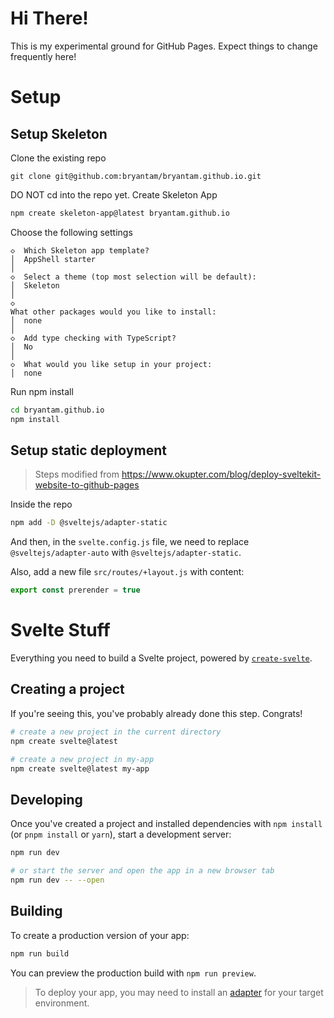 # Hi There!

This is my experimental ground for GitHub Pages. Expect things to change frequently here!

# Setup

## Setup Skeleton

Clone the existing repo

```
git clone git@github.com:bryantam/bryantam.github.io.git
```

DO NOT cd into the repo yet. Create Skeleton App

```bash
npm create skeleton-app@latest bryantam.github.io
```

Choose the following settings

```text
◇  Which Skeleton app template?
│  AppShell starter
│
◇  Select a theme (top most selection will be default):
│  Skeleton
│
◇
What other packages would you like to install:
│  none
│
◇  Add type checking with TypeScript?
│  No
│
◇  What would you like setup in your project:
│  none
```

Run npm install

```bash
cd bryantam.github.io
npm install
```

## Setup static deployment

> Steps modified from https://www.okupter.com/blog/deploy-sveltekit-website-to-github-pages

Inside the repo

```bash
npm add -D @sveltejs/adapter-static
```

And then, in the `svelte.config.js` file, we need to replace `@sveltejs/adapter-auto` with 
`@sveltejs/adapter-static`.

Also, add a new file `src/routes/+layout.js` with content:

```js
export const prerender = true
```


# Svelte Stuff

Everything you need to build a Svelte project, powered by [`create-svelte`](https://github.com/sveltejs/kit/tree/main/packages/create-svelte).

## Creating a project

If you're seeing this, you've probably already done this step. Congrats!

```bash
# create a new project in the current directory
npm create svelte@latest

# create a new project in my-app
npm create svelte@latest my-app
```

## Developing

Once you've created a project and installed dependencies with `npm install` (or `pnpm install` or `yarn`), start a development server:

```bash
npm run dev

# or start the server and open the app in a new browser tab
npm run dev -- --open
```

## Building

To create a production version of your app:

```bash
npm run build
```

You can preview the production build with `npm run preview`.

> To deploy your app, you may need to install an [adapter](https://kit.svelte.dev/docs/adapters) for your target environment.
